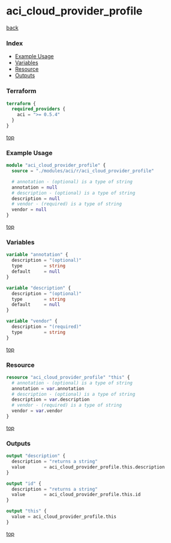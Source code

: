 # aci_cloud_provider_profile

[back](../aci.md)

### Index

- [Example Usage](#example-usage)
- [Variables](#variables)
- [Resource](#resource)
- [Outputs](#outputs)

### Terraform

```terraform
terraform {
  required_providers {
    aci = ">= 0.5.4"
  }
}
```

[top](#index)

### Example Usage

```terraform
module "aci_cloud_provider_profile" {
  source = "./modules/aci/r/aci_cloud_provider_profile"

  # annotation - (optional) is a type of string
  annotation = null
  # description - (optional) is a type of string
  description = null
  # vendor - (required) is a type of string
  vendor = null
}
```

[top](#index)

### Variables

```terraform
variable "annotation" {
  description = "(optional)"
  type        = string
  default     = null
}

variable "description" {
  description = "(optional)"
  type        = string
  default     = null
}

variable "vendor" {
  description = "(required)"
  type        = string
}
```

[top](#index)

### Resource

```terraform
resource "aci_cloud_provider_profile" "this" {
  # annotation - (optional) is a type of string
  annotation = var.annotation
  # description - (optional) is a type of string
  description = var.description
  # vendor - (required) is a type of string
  vendor = var.vendor
}
```

[top](#index)

### Outputs

```terraform
output "description" {
  description = "returns a string"
  value       = aci_cloud_provider_profile.this.description
}

output "id" {
  description = "returns a string"
  value       = aci_cloud_provider_profile.this.id
}

output "this" {
  value = aci_cloud_provider_profile.this
}
```

[top](#index)
